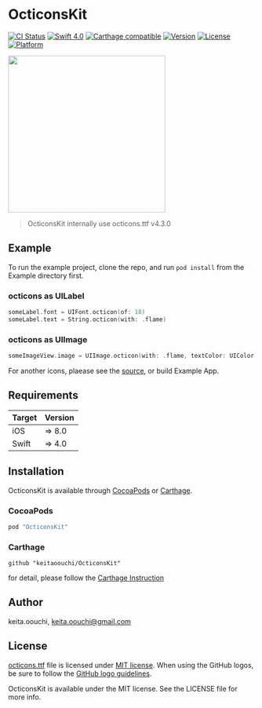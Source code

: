 # OcticonsKit

[![CI Status](http://img.shields.io/travis/keitaoouchi/OcticonsKit.svg?style=flat)](https://travis-ci.org/keitaoouchi/OcticonsKit)
[![Swift 4.0](https://img.shields.io/badge/Swift-4.0-orange.svg?style=flat)](https://swift.org/)
[![Carthage compatible](https://img.shields.io/badge/Carthage-compatible-4BC51D.svg?style=flat)](https://github.com/Carthage/Carthage)
[![Version](https://img.shields.io/cocoapods/v/OcticonsKit.svg?style=flat)](http://cocoapods.org/pods/OcticonsKit)
[![License](https://img.shields.io/cocoapods/l/OcticonsKit.svg?style=flat)](http://cocoapods.org/pods/OcticonsKit)
[![Platform](https://img.shields.io/cocoapods/p/OcticonsKit.svg?style=flat)](http://cocoapods.org/pods/OcticonsKit)

<img src="https://raw.githubusercontent.com/keitaoouchi/OcticonsKit/master/Screenshots/sample.png" width="320px" />

> OcticonsKit internally use octicons.ttf v4.3.0

## Example

To run the example project, clone the repo, and run `pod install` from the Example directory first.

### octicons as UILabel

```swift
someLabel.font = UIFont.octicon(of: 18)
someLabel.text = String.octicon(with: .flame)
```

### octicons as UIImage

```swift
someImageView.image = UIImage.octicon(with: .flame, textColor: UIColor.orange, size: CGSize(width: 18, height: 18))
```

For another icons, plaease see the [source](https://github.com/keitaoouchi/OcticonsKit/blob/master/OcticonsKit/Classes/octicons.swift),
or build Example App.



## Requirements

| Target            | Version |
|-------------------|---------|
| iOS               |  => 8.0 |
| Swift             |  => 4.0 |

## Installation

OcticonsKit is available through [CocoaPods](http://cocoapods.org) or [Carthage](https://github.com/Carthage/Carthage).

### CocoaPods

```ruby
pod "OcticonsKit"
```

### Carthage

```
github "keitaoouchi/OcticonsKit"
```

for detail, please follow the [Carthage Instruction](https://github.com/Carthage/Carthage#if-youre-building-for-ios-tvos-or-watchos)

## Author

keita.oouchi, keita.oouchi@gmail.com

## License

[octicons.ttf](https://octicons.github.com/) file is licensed under [MIT license](https://github.com/primer/octicons/blob/master/LICENSE).
When using the GitHub logos, be sure to follow the [GitHub logo guidelines](https://github.com/logos).

OcticonsKit is available under the MIT license. See the LICENSE file for more info.
